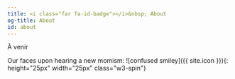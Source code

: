 ```yaml
---
title: <i class="far fa-id-badge"></i>&nbsp; About
og-title: About
id: about
---
```

À venir

Our faces upon hearing a new momism: ![confused smiley]({{ site.icon }}){: height="25px" width="25px" class="w3-spin"}
